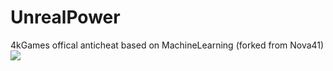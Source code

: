 # UnrealPower
4kGames offical anticheat based on MachineLearning (forked from Nova41)
<img src="https://i.imgur.com/rkQpXPI.png">
